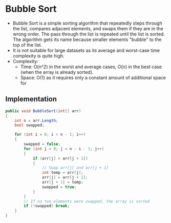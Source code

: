 # Bubble Sort

- Bubble Sort is a simple sorting algorithm that repeatedly steps through the list, compares adjacent elements, and swaps them if they are in the wrong order. The pass through the list is repeated until the list is sorted. The algorithm gets its name because smaller elements "bubble" to the top of the list.
- It is not suitable for large datasets as its average and worst-case time complexity is quite high.
- Complexity:
  - Time: O(n^2) in the worst and average cases, O(n) in the best case (when the array is already sorted).
  - Space: O(1) as it requires only a constant amount of additional space for

## Implementation

```csharp
public void BubbleSort(int[] arr)
{
    int n = arr.Length;
    bool swapped;

    for (int i = 0; i < n - 1; i++)
    {
        swapped = false;
        for (int j = 0; j < n - i - 1; j++)
        {
            if (arr[j] > arr[j + 1])
            {
                // Swap arr[j] and arr[j + 1]
                int temp = arr[j];
                arr[j] = arr[j + 1];
                arr[j + 1] = temp;
                swapped = true;
            }
        }
        // If no two elements were swapped, the array is sorted
        if (!swapped) break;
    }
}
```
